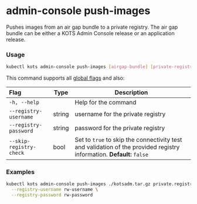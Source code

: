 # admin-console push-images

Pushes images from an air gap bundle to a private registry.
The air gap bundle can be either a KOTS Admin Console release or an application release.

### Usage
```bash
kubectl kots admin-console push-images [airgap-bundle] [private-registry] [flags]
```

This command supports all [global flags](kots-cli-global-flags) and also:

| Flag                    | Type   | Description                         |
|:------------------------|--------|-------------------------------------|
| `-h, --help`            |        | Help for the command          |
| `--registry-username`   | string | username for the private registry   |
| `--registry-password`   | string | password for the private registry   |
| `--skip-registry-check` | bool   | Set to `true` to skip the connectivity test and validation of the provided registry information. **Default:** `false` |

### Examples
```bash
kubectl kots admin-console push-images ./kotsadm.tar.gz private.registry.host/app-name \
  --registry-username rw-username \
  --registry-password rw-password
```
